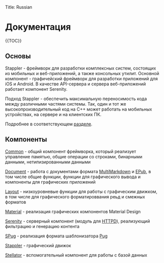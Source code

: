 Title: Russian
# Документация

{{TOC}}

## Основы
Stappler - фреймворк для разработки комплексных систем, состоящих из мобильных и веб-приложений, а также консольных утилит. Основной компонент - графичейский фреймворк для разработки приложений для iOS и Android. В качестве API-сервера и сервера веб-приложений работает компонент Serenity.

Подход Stappler - обеспечить максимальную переносимость кода между различными частями системы. Так, один и тот же высокопроизводительный код на С++ может работать на мобильных устройствах, на сервере и на клиентских ПК.

Подробнее в соответствующем [разделе](basics).

## Компоненты

[Common][] - общий компонент фреймворка, который реализует управление памятью, общие операции со строками, бинарными данными, нетипизированными данными

[Document][] - работа с документами формата [MultiMarkdown][] и [EPub][], в том числе общие функции, функции для графического вывода и компоненты для графических приложений  

[Layout][] - низкоуровневые функции для работы с графическим движком, в том числе для графического форматироввания реьд и смежных форматов

[Material][] - реализация графических компонентов Material Design

[Serenity][] - серверный компонент (модуль для [HTTPD][]), реализующий фильтрацию и генерацию контента

[SPug][] - реализация формата шаблонизатора [Pug][]

[Stappler][] - графический движок

[Stellator][] - вспомогательный компонент для работы с базой данных


[Common]: common
[Document]: document
[Layout]: layout
[Material]: material
[SPug]: spug
[Serenity]: serenity
[Stappler]: stappler
[Stellator]: stellator

[MultiMarkdown]: https://rawgit.com/fletcher/MultiMarkdown-6-Syntax-Guide/master/index.html
[EPub]: https://ru.wikipedia.org/wiki/Electronic_Publication
[Pug]: https://pugjs.org/api/getting-started.html
[HTTPD]: https://httpd.apache.org/
[Make]: https://www.gnu.org/software/make/
